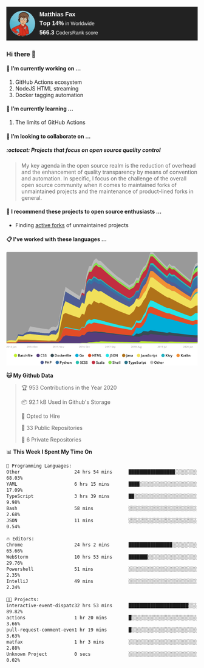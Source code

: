 [![Codersrank](assets/img/badge.png)](https://profile.codersrank.io/user/matfax)

### Hi there 👋

#### 🔭 I’m currently working on ...

1. GitHub Actions ecosystem
1. NodeJS HTML streaming
1. Docker tagging automation

#### 🌱 I’m currently learning ...

1. The limits of GitHub Actions

#### 👯 I’m looking to collaborate on ...

##### :octocat: Projects that focus on open source quality control
> My key agenda in the open source realm is the reduction of overhead and the enhancement of quality transparency by means of convention and automation. In specific, I focus on the challenge of the overall open source community when it comes to maintained forks of unmaintained projects and the maintenance of product-lined forks in general.

#### :rocket: I recommend these projects to open source enthusiasts ...

* Finding [active forks](https://github.com/techgaun/active-forks) of unmaintained projects

#### :clipboard: I've worked with these languages ...

[![Codersrank](assets/img/languages.png)](https://profile.codersrank.io/user/matfax)

<!--START_SECTION:waka-->
**🐱 My Github Data** 

> 🏆 953 Contributions in the Year 2020
 > 
> 📦 92.1 kB Used in Github's Storage 
 > 
> 💼 Opted to Hire
 > 
> 📜 33 Public Repositories
 > 
> 🔑 6 Private Repositories 

📊 **This Week I Spent My Time On** 

```text
💬 Programming Languages: 
Other                    24 hrs 54 mins      █████████████████░░░░░░░░   68.03% 
YAML                     6 hrs 15 mins       ████░░░░░░░░░░░░░░░░░░░░░   17.09% 
TypeScript               3 hrs 39 mins       ██░░░░░░░░░░░░░░░░░░░░░░░   9.98% 
Bash                     58 mins             ░░░░░░░░░░░░░░░░░░░░░░░░░   2.68% 
JSON                     11 mins             ░░░░░░░░░░░░░░░░░░░░░░░░░   0.54%

🔥 Editors: 
Chrome                   24 hrs 2 mins       ████████████████░░░░░░░░░   65.66% 
WebStorm                 10 hrs 53 mins      ███████░░░░░░░░░░░░░░░░░░   29.76% 
Powershell               51 mins             ░░░░░░░░░░░░░░░░░░░░░░░░░   2.35% 
IntelliJ                 49 mins             ░░░░░░░░░░░░░░░░░░░░░░░░░   2.24%

🐱‍💻 Projects: 
interactive-event-dispatc32 hrs 53 mins      ██████████████████████░░░   89.82% 
actions                  1 hr 20 mins        █░░░░░░░░░░░░░░░░░░░░░░░░   3.66% 
pull-request-comment-even1 hr 19 mins        █░░░░░░░░░░░░░░░░░░░░░░░░   3.63% 
matfax                   1 hr 3 mins         ░░░░░░░░░░░░░░░░░░░░░░░░░   2.88% 
Unknown Project          0 secs              ░░░░░░░░░░░░░░░░░░░░░░░░░   0.02%

```


<!--END_SECTION:waka-->

<!--
**matfax/matfax** is a ✨ _special_ ✨ repository because its `README.md` (this file) appears on your GitHub profile.

Here are some ideas to get you started:

- 🔭 I’m currently working on ...
- 🌱 I’m currently learning ...
- 👯 I’m looking to collaborate on ...
- 🤔 I’m looking for help with ...
- 💬 Ask me about ...
- 📫 How to reach me: ...
- 😄 Pronouns: ...
- ⚡ Fun fact: ...
-->
